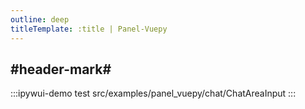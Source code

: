 ```yaml
---
outline: deep
titleTemplate: :title | Panel-Vuepy
---
```


## #header-mark#
:::ipywui-demo test
src/examples/panel_vuepy/chat/ChatAreaInput
::: 